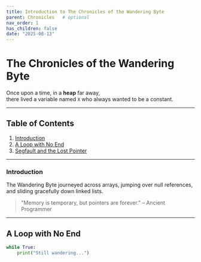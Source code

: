 ```yaml
---
title: Introduction to The Chronicles of the Wandering Byte
parent: Chronicles   # optional
nav_order: 1
has_children: false
date: "2025-08-13"
---
```


# The Chronicles of the Wandering Byte

Once upon a time, in a **heap** far away,  
there lived a variable named `X` who always wanted to be a constant.

---

## Table of Contents
1. [Introduction](#introduction)
2. [A Loop with No End](#a-loop-with-no-end)
3. [Segfault and the Lost Pointer](#segfault-and-the-lost-pointer)

---

### Introduction
The Wandering Byte journeyed across arrays, jumping over null references,  
and sliding gracefully down linked lists.

> "Memory is temporary, but pointers are forever." – Ancient Programmer

---

## A Loop with No End
```python
while True:
    print("Still wandering...")
